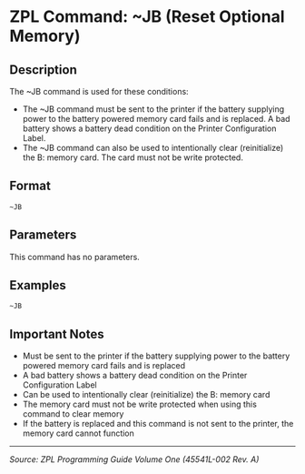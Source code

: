 # ZPL Command: ~JB (Reset Optional Memory)

## Description
The ~JB command is used for these conditions:

- The ~JB command must be sent to the printer if the battery supplying power to the battery powered memory card fails and is replaced. A bad battery shows a battery dead condition on the Printer Configuration Label.
- The ~JB command can also be used to intentionally clear (reinitialize) the B: memory card. The card must not be write protected.

## Format
```
~JB
```

## Parameters
This command has no parameters.

## Examples
```
~JB
```

## Important Notes
- Must be sent to the printer if the battery supplying power to the battery powered memory card fails and is replaced
- A bad battery shows a battery dead condition on the Printer Configuration Label
- Can be used to intentionally clear (reinitialize) the B: memory card
- The memory card must not be write protected when using this command to clear memory
- If the battery is replaced and this command is not sent to the printer, the memory card cannot function

---
*Source: ZPL Programming Guide Volume One (45541L-002 Rev. A)*